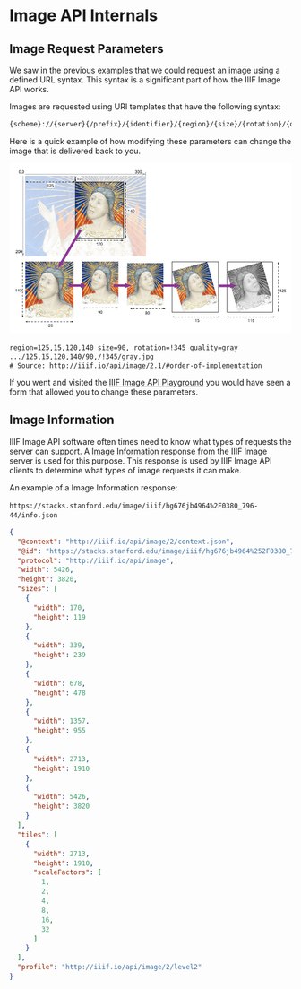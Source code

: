 # Image API Internals

## Image Request Parameters
We saw in the previous examples that we could request an image using a defined URL syntax. This syntax is a significant part of how the IIIF Image API works.

Images are requested using URI templates that have the following syntax:

```html
{scheme}://{server}{/prefix}/{identifier}/{region}/{size}/{rotation}/{quality}.{format}
``` 

Here is a quick example of how modifying these parameters can change the image that is delivered back to you.

[![transformation](../images/transformation.png)](http://iiif.io/api/image/2.1/#order-of-implementation)
```
region=125,15,120,140 size=90, rotation=!345 quality=gray
.../125,15,120,140/90,/!345/gray.jpg
# Source: http://iiif.io/api/image/2.1/#order-of-implementation
```

If you went and visited the [IIIF Image API Playground](https://www.learniiif.org/image-api/playground) you would have seen a form that allowed you to change these parameters.

## Image Information
IIIF Image API software often times need to know what types of requests the server can support. A [Image Information](http://iiif.io/api/image/2.1/#image-information) response from the IIIF Image server is used for this purpose. This response is used by IIIF Image API clients to determine what types of image requests it can make.

An example of a Image Information response:

`https://stacks.stanford.edu/image/iiif/hg676jb4964%2F0380_796-44/info.json`

```json
{
  "@context": "http://iiif.io/api/image/2/context.json",
  "@id": "https://stacks.stanford.edu/image/iiif/hg676jb4964%252F0380_796-44",
  "protocol": "http://iiif.io/api/image",
  "width": 5426,
  "height": 3820,
  "sizes": [
    {
      "width": 170,
      "height": 119
    },
    {
      "width": 339,
      "height": 239
    },
    {
      "width": 678,
      "height": 478
    },
    {
      "width": 1357,
      "height": 955
    },
    {
      "width": 2713,
      "height": 1910
    },
    {
      "width": 5426,
      "height": 3820
    }
  ],
  "tiles": [
    {
      "width": 2713,
      "height": 1910,
      "scaleFactors": [
        1,
        2,
        4,
        8,
        16,
        32
      ]
    }
  ],
  "profile": "http://iiif.io/api/image/2/level2"
}
```
